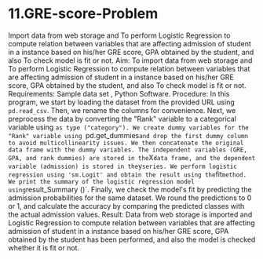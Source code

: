 # 11.GRE-score-Problem
Import data from web storage and To perform Logistic Regression to compute relation  between variables that are affecting admission of student in a instance based on his/her GRE  score, GPA obtained by the student, and also To check model is fit or not.
Aim: To import data from web storage and To perform Logistic Regression to compute relation between variables that are affecting admission of student in a instance based on his/her GRE score, GPA obtained by the student, and also To check model is fit or not.
Requirements: Sample data set , Python Software.
Procedure:
In this program, we start by loading the dataset from the provided URL using `pd.read_csv`. Then, we rename the columns for convenience. Next, we preprocess the data by converting the "Rank" variable to a categorical variable using `as type ("category"). We create dummy variables for the "Rank" variable using `pd.get_dummies` and drop the first dummy column to avoid multicollinearity issues. We then concatenate the original data frame with the dummy variables. The independent variables (GRE, GPA, and rank dummies) are stored in the `X` data frame, and the dependent variable (admission) is stored in the `y` series. We perform logistic regression using 'sm.Logit' and obtain the result using the `fit` method. We print the summary of the logistic regression model using `result_Summary ()`. Finally, we check the model's fit by predicting the admission probabilities for the same dataset. We round the predictions to 0 or 1, and calculate the accuracy by comparing the predicted classes with the actual admission values.
Result: Data from web storage is imported and Logistic Regression to compute relation between variables that are affecting admission of student in a instance based on his/her GRE score, GPA obtained by the student has been performed, and also the model is checked whether it is fit or not.
